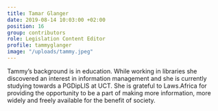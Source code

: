 ```yaml
---
title: Tamar Glanger
date: 2019-08-14 10:03:00 +02:00
position: 16
group: contributors
role: Legislation Content Editor
profile: tammyglanger
image: "/uploads/tammy.jpeg"
---
```


Tammy’s background is in education. While working in libraries she discovered an interest in information management and she is currently studying towards a PGDipLIS at UCT. She is grateful to Laws.Africa for providing the opportunity to be a part of making more information, more widely and freely available for the benefit of society.